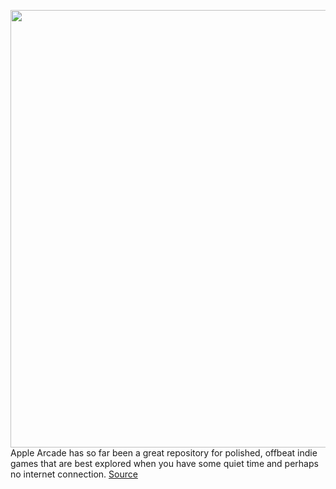 <img src='https://cdn.vox-cdn.com/thumbor/cPXkHc4sdRHmUh8jbZ4m5fWPyZw=/0x0:3780x2126/1200x800/filters:focal(1588x761:2192x1365)/cdn.vox-cdn.com/uploads/chorus_image/image/66160042/ButterRoyale_LoadingScreen.0.png' width='700px' /><br/>
Apple Arcade has so far been a great repository for polished, offbeat indie games that are best explored when you have some quiet time and perhaps no internet connection.
<a href='https://www.theverge.com/2020/1/24/21078970/butter-royale-apple-arcade-iphone-ios-fortnite-multiplayer-food-fight'> Source <a/>
